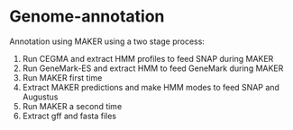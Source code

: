 # Genome-annotation

Annotation using MAKER using a two stage process:
  1. Run CEGMA and extract HMM profiles to feed SNAP during MAKER
  2. Run GeneMark-ES and extract HMM to feed GeneMark during MAKER
  3. Run MAKER first time
  3. Extract MAKER predictions and make HMM modes to feed SNAP and Augustus
  5. Run MAKER a second time
  6. Extract gff and fasta files
